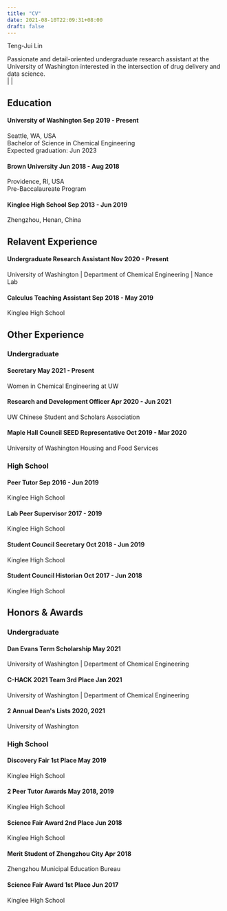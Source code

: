 ```yaml
---
title: "CV"
date: 2021-08-10T22:09:31+08:00
draft: false
---
```


<link rel="stylesheet" type="text/css" href="/css/cv.css">

<div class="cv">

<span class="name">Teng-Jui Lin</span>

<span class="info"> Passionate and detail-oriented undergraduate research assistant at the University of Washington interested in the intersection of drug delivery and data science. <br/> [<i class='far fa-envelope fa-fw'></i>](mailto:tlin10@uw.edu) | [<i class='fab fa-github fa-fw'></i>](https://github.com/tengjuilin) | [<i class='fab fa-linkedin fa-fw'></i>](https://www.linkedin.com/in/tengjuilin/)</span>

## Education

#### University of Washington <time> Sep 2019 - Present </time>

Seattle, WA, USA \
Bachelor of Science in Chemical Engineering \
Expected graduation: Jun 2023

#### Brown University <time> Jun 2018 - Aug 2018 </time>

Providence, RI, USA \
Pre-Baccalaureate Program

#### Kinglee High School <time> Sep 2013 - Jun 2019 </time>

Zhengzhou, Henan, China

## Relavent Experience

#### Undergraduate Research Assistant <time> Nov 2020 - Present </time>

University of Washington | Department of Chemical Engineering | Nance Lab

#### Calculus Teaching Assistant <time> Sep 2018 - May 2019 </time>

Kinglee High School

## Other Experience

### Undergraduate

#### Secretary <time> May 2021 - Present </time>

Women in Chemical Engineering at UW

#### Research and Development Officer <time> Apr 2020 - Jun 2021 </time>

UW Chinese Student and Scholars Association

#### Maple Hall Council SEED Representative <time> Oct 2019 - Mar 2020 </time>

University of Washington Housing and Food Services

### High School

#### Peer Tutor <time> Sep 2016 - Jun 2019 </time>

Kinglee High School

#### Lab Peer Supervisor <time> 2017 - 2019 </time>

Kinglee High School

#### Student Council Secretary <time> Oct 2018 - Jun 2019 </time>

Kinglee High School

#### Student Council Historian <time> Oct 2017 - Jun 2018 </time>

Kinglee High School

## Honors & Awards

### Undergraduate

#### Dan Evans Term Scholarship <time> May 2021 </time>

University of Washington | Department of Chemical Engineering

#### C-HACK 2021 Team 3rd Place <time> Jan 2021 </time>

University of Washington | Department of Chemical Engineering

#### 2 Annual Dean's Lists <time> 2020, 2021 </time>

University of Washington

### High School

#### Discovery Fair 1st Place <time> May 2019 </time>

Kinglee High School

#### 2 Peer Tutor Awards <time> May 2018, 2019 </time>

Kinglee High School

#### Science Fair Award 2nd Place <time> Jun 2018 </time>

Kinglee High School

#### Merit Student of Zhengzhou City <time> Apr 2018 </time>

Zhengzhou Municipal Education Bureau

#### Science Fair Award 1st Place <time> Jun 2017 </time>

Kinglee High School

<!-- ## Academic Appointments // professor level-->
<!-- ## Fellowships-->
<!-- ## Publications-->
<!-- ## Conference Presentations-->
<!-- ## Professional Affiliation // professor level-->
<!-- ## Service // professor level-->
<!-- ## Student Mentoring // graduate level-->
<!-- ## References-->

</div>
